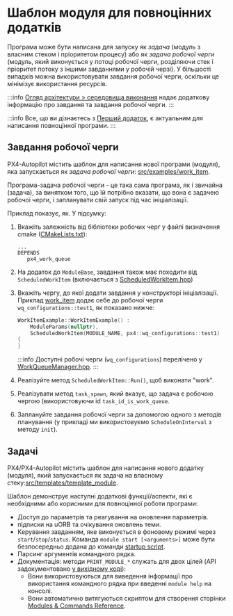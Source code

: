 # Шаблон модуля для повноцінних додатків

Програма може бути написана для запуску як *задача* (модуль з власним стеком і пріоритетом процесу) або як *задача робочої черги* (модуль, який виконується у потоці робочої черги, розділяючи стек і пріоритет потоку з іншими завданнями у робочій черзі). У більшості випадків можна використовувати завдання робочої черги, оскільки це мінімізує використання ресурсів.

:::info [Огляд архітектури > середовища виконання](../concept/architecture.md#runtime-environment) надає додаткову інформацію про завдання та завдання робочої черги.
:::

:::info Все, що ви дізнаєтесь з [Перший додаток](../modules/hello_sky.md), є актуальним для написання повноцінної програми.
:::

## Завдання робочої черги

PX4-Autopilot містить шаблон для написання нової програми (модуля), яка запускається як *задача робочої черги*: [src/examples/work_item](https://github.com/PX4/PX4-Autopilot/tree/main/src/examples/work_item).

Програма-задача робочої черги - це така сама програма, як і звичайна (задача), за винятком того, що їй потрібно вказати, що вона є задачею робочої черги, і запланувати свій запуск під час ініціалізації.

Приклад показує, як. У підсумку:
1. Вкажіть залежність від бібліотеки робочих черг у файлі визначення cmake ([CMakeLists.txt](https://github.com/PX4/PX4-Autopilot/blob/release/1.15/src/examples/work_item/CMakeLists.txt)):
   ```
   ...
   DEPENDS
      px4_work_queue
   ```
1. На додаток до `ModuleBase`, завдання також має походити від `ScheduledWorkItem` (включається з [ScheduledWorkItem.hpp](https://github.com/PX4/PX4-Autopilot/blob/release/1.15/platforms/common/include/px4_platform_common/px4_work_queue/ScheduledWorkItem.hpp))
1. Вкажіть чергу, до якої додати завдання у конструкторі ініціалізації. Приклад [work_item](https://github.com/PX4/PX4-Autopilot/blob/release/1.15/src/examples/work_item/WorkItemExample.cpp#L42) додає себе до робочої черги `wq_configurations::test1`, як показано нижче:
   ```cpp
   WorkItemExample::WorkItemExample() :
       ModuleParams(nullptr),
       ScheduledWorkItem(MODULE_NAME, px4::wq_configurations::test1)
   {
   }
   ```

   :::info Доступні робочі черги (`wq_configurations`) перелічено у [WorkQueueManager.hpp](https://github.com/PX4/PX4-Autopilot/blob/release/1.15/platforms/common/include/px4_platform_common/px4_work_queue/WorkQueueManager.hpp#L49).
:::

1. Реалізуйте метод `ScheduledWorkItem::Run()`, щоб виконати "work".
1. Реалізувати метод `task_spawn`, який вказує, що задача є робочою чергою (використовуючи id `task_id_is_work_queue`.
1. Заплануйте завдання робочої черги за допомогою одного з методів планування (у прикладі ми використовуємо `ScheduleOnInterval` з методу `init`).



## Задачі

PX4/PX4-Autopilot містить шаблон для написання нового додатку (модуля), який запускається як задача на власному стеку:[src/templates/template_module](https://github.com/PX4/PX4-Autopilot/tree/main/src/templates/template_module).

Шаблон демонструє наступні додаткові функції/аспекти, які є необхідними або корисними для повноцінної роботи програми:

- Доступ до параметрів та реагування на оновлення параметрів.
- підписки на uORB та очікування оновлень теми.
- Керування завданням, яке виконується в фоновому режимі через `start`/`stop`/`status`. Команда `module start [<arguments>]` може бути безпосередньо додана до команди [startup script](../concept/system_startup.md).
- Парсинг аргументів командного рядка.
- Документація: методи `PRINT_MODULE_*` служать для двох цілей (API задокументовано [у вихідному коді](https://github.com/PX4/PX4-Autopilot/blob/v1.8.0/src/platforms/px4_module.h#L381)):
  - Вони використовуються для виведення інформації про використання командного рядка при введенні `module help` на консолі.
  - Вони автоматично витягуються скриптом для створення сторінки [Modules & Commands Reference](../modules/modules_main.md).

